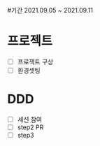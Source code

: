 #기간
2021.09.05 ~ 2021.09.11

# 프로젝트
- [ ] 프로젝트 구상
- [ ] 환경셋팅

# DDD
- [ ] 세션 참여
- [ ] step2 PR
- [ ] step3
